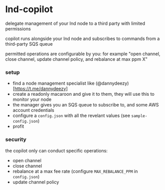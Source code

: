 # lnd-copilot
delegate management of your lnd node to a third party with limited permissions

copilot runs alongside your lnd node and subscribes to commands from a third-party SQS queue

permitted operations are configurable by you: for example "open channel, close channel, update channel policy, and rebalance at max ppm X"

### setup
- find a node management specialist like (@dannydeezy)[https://t.me/dannydeezy]
- create a readonly macaroon and give it to them, they will use this to monitor your node
- the manager gives you an SQS queue to subscribe to, and some AWS account credentials
- configure a `config.json` with all the revelant values (see `sample-config.json`)
- profit

### security
the copilot only can conduct specific operations:
- open channel
- close channel
- rebalance at a max fee rate (configure `MAX_REBALANCE_PPM` in `config.json`)
- update channel policy
